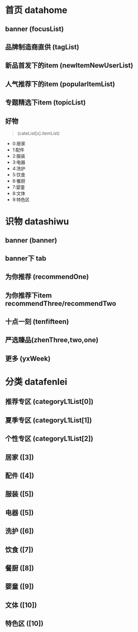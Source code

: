 # 首页 datahome

## banner (focusList)

## 品牌制造商直供 (tagList)

## 新品首发下的item (newItemNewUserList)

## 人气推荐下的item (popularItemList)

## 专题精选下item (topicList)

## 好物 

> (cateList[x].itemList)

* 0:居家
* 1:配件
* 2:服装
* 3:电器
* 4:洗护
* 5:饮食
* 6:餐厨
* 7:婴童
* 8:文体
* 9:特色区

# 识物 datashiwu

## banner (banner)

## banner下 tab

## 为你推荐 (recommendOne)

## 为你推荐下item recommendThree/recommendTwo

## 十点一刻 (tenfifteen)

## 严选臻品(zhenThree,two,one)

## 更多 (yxWeek)

# 分类 datafenlei

## 推荐专区 (categoryL1List[0])

## 夏季专区 (categoryL1List[1])

## 个性专区 (categoryL1List[2])

## 居家 ([3])

## 配件 ([4])

## 服装 ([5])

## 电器 ([5])

## 洗护 ([6])

## 饮食 ([7])

## 餐厨 ([8])

## 婴童 ([9])

## 文体 ([10])

## 特色区 ([10])